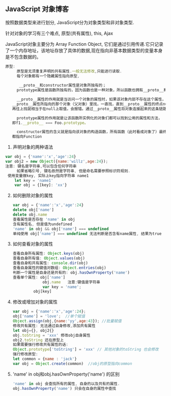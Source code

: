 ## JavaScript 对象博客

按照数据类型来进行划分, JavaScript分为对象类型和非对象类型. 

针对对象的学习有三个难点, 原型(共有属性), this, Ajax

JavaScript对象主要分为 Array Function Object, 它们是通过引用传递.它只记录了一个内存地址，该地址存放了具体的数据,现在指向非基本数据类型的变量本身是不包含数据的。

```javascript
原型:
     原型是无须重复声明的共有属性.一般无法修改,只能进行读取.
     每个对象都有一个隐藏属性指向原型,
     
	  __proto__和constructor属性是对象所独有的；
     prototype属性是函数所独有的，因为函数也是一种对象，所以函数也拥有__proto__和constructor属性。

     __proto__属性的作用就是当访问一个对象的属性时，如果该对象内部不存在这个属性，那么就会去它
   __proto__属性所指向的那个对象（父对象）里找，一直找，直到__proto__属性的终点null，
   再往上找就相当于在null上取值，会报错。通过__proto__属性将对象连接起来的这条链路即我们所谓的原型链。

     prototype属性的作用就是让该函数所实例化的对象们都可以找到公用的属性和方法，
   即f1.__proto__ === Foo.prototype。

     constructor属性的含义就是指向该对象的构造函数，所有函数（此时看成对象了）最终的构造函数
   都指向Function
```

1.  声明对象的两种语法

   ```javascript
   var obj = {'name':'x','age':24}
   var obj2 = new Object({name:'willz',age:24});
   注意: 键名是字符串,可以包含任何字符串
        如果省略引号, 键名依然是字符串, 但是命名需要参照标识符规则.
   	使用变量做key, 实际上key指向字符串 name1
       let key = 'name1'
       var obj = {[key]: 'xx'}
   ```

2. 如何删除对象的属性

   ```javascript
   var obj = {'name':'x','age':24}
   delete obj['name']
   delete obj.name
   查看属性是否存在 'name' in obj
   含有属性名, 但是值为undefined
   'name' in obj && obj['name'] === undefined
   单纯使用 obj['name'] === undefined 无法判断是否含有name属性, 结果为true
   ```

3. 如何查看对象的属性

   ```javascript
   查看自身所有属性: Object.keys(obj)
   查看自身所有值: Object.values(obj)
   查看自身和共有属性: console.dir(obj)
   查看自身属性的键值对数组: Object.entries(obj)
   判断一个属性是自身还是共有的: obj.hasOwnProperty('name')
   查看单个属性: obj['name']
                obj.name   注意:键值是字符串
                var key = 'name';
   			obj[key]
   ```

4. 修改或增加对象的属性

   ```javascript
   var obj = {'name':'x','age':24};
   obj['name'] = 'love';  //单个赋值
   Object.assign(obj,{name:'yy',age:43}); //批量赋值
   修改共有属性: 无法通过自身修改,添加共有属性
   let obj={}, obj2{}
   obj.toString = 'xxx' 修改obj自身属性
   obj2.toString 还在原型上
   如果需要强行修改共有属性的话:
   Object.prototype['toString'] = 'xxx' // 其他对象的toString 也会修改
   强行修改原型:
   let common = {name : 'jack'}
   var obj = Object.create(common)  //obj的原型指向common
   ```

   

5. 'name' in obj和obj.hasOwnProperty('name') 的区别

   ```javascript
   'name' in obj 会查找所有的属性, 自身的以及共有的属性.
   obj.hasOwnProperty('name') 只会在自身的属性中查找
   ```

   